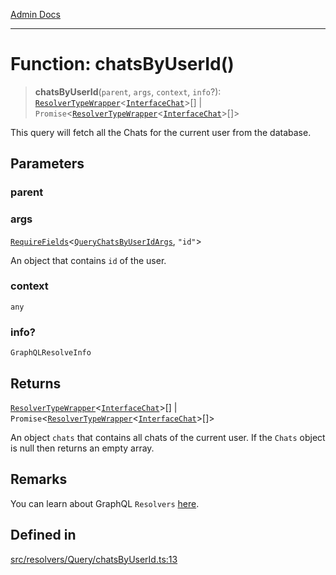 [Admin Docs](/)

***

# Function: chatsByUserId()

> **chatsByUserId**(`parent`, `args`, `context`, `info`?): [`ResolverTypeWrapper`](../../../../types/generatedGraphQLTypes/type-aliases/ResolverTypeWrapper.md)\<[`InterfaceChat`](../../../../models/Chat/interfaces/InterfaceChat.md)\>[] \| `Promise`\<[`ResolverTypeWrapper`](../../../../types/generatedGraphQLTypes/type-aliases/ResolverTypeWrapper.md)\<[`InterfaceChat`](../../../../models/Chat/interfaces/InterfaceChat.md)\>[]\>

This query will fetch all the Chats for the current user from the database.

## Parameters

### parent

### args

[`RequireFields`](../../../../types/generatedGraphQLTypes/type-aliases/RequireFields.md)\<[`QueryChatsByUserIdArgs`](../../../../types/generatedGraphQLTypes/type-aliases/QueryChatsByUserIdArgs.md), `"id"`\>

An object that contains `id` of the user.

### context

`any`

### info?

`GraphQLResolveInfo`

## Returns

[`ResolverTypeWrapper`](../../../../types/generatedGraphQLTypes/type-aliases/ResolverTypeWrapper.md)\<[`InterfaceChat`](../../../../models/Chat/interfaces/InterfaceChat.md)\>[] \| `Promise`\<[`ResolverTypeWrapper`](../../../../types/generatedGraphQLTypes/type-aliases/ResolverTypeWrapper.md)\<[`InterfaceChat`](../../../../models/Chat/interfaces/InterfaceChat.md)\>[]\>

An object `chats` that contains all chats of the current user.
If the `Chats` object is null then returns an empty array.

## Remarks

You can learn about GraphQL `Resolvers`
[here](https://www.apollographql.com/docs/apollo-server/data/resolvers/).

## Defined in

[src/resolvers/Query/chatsByUserId.ts:13](https://github.com/Suyash878/talawa-api/blob/cfd688207611ba245c99edd8dbaccb2cdbf6a043/src/resolvers/Query/chatsByUserId.ts#L13)
